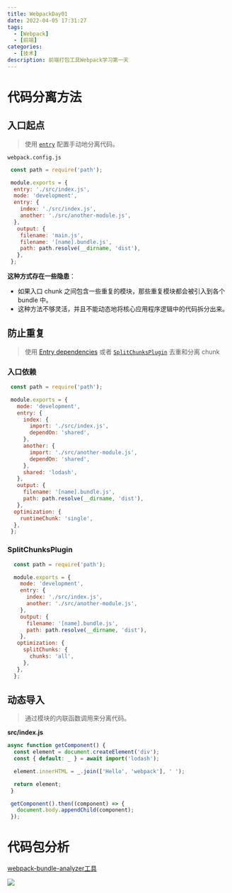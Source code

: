 ```yaml
---
title: WebpackDay01
date: 2022-04-05 17:31:27
tags:
  - [Webpack]
  - [前端]
categories:
  - [技术]
description: 前端打包工具Webpack学习第一天
---
```


# 代码分离方法

## 入口起点

> 使用 [`entry`](https://webpack.docschina.org/configuration/entry-context) 配置手动地分离代码。

`webpack.config.js`

```js
 const path = require('path');

 module.exports = {
  entry: './src/index.js',
  mode: 'development',
  entry: {
    index: './src/index.js',
    another: './src/another-module.js',
  },
   output: {
    filename: 'main.js',
    filename: '[name].bundle.js',
    path: path.resolve(__dirname, 'dist'),
   },
 };
```

**这种方式存在一些隐患**：

- 如果入口 chunk 之间包含一些重复的模块，那些重复模块都会被引入到各个 bundle 中。
-  这种方法不够灵活，并且不能动态地将核心应用程序逻辑中的代码拆分出来。


## 防止重复

> 使用 [Entry dependencies](https://webpack.docschina.org/configuration/entry-context/#dependencies) 或者 [`SplitChunksPlugin`](https://webpack.docschina.org/plugins/split-chunks-plugin) 去重和分离 chunk

### 入口依赖

```js
 const path = require('path');

 module.exports = {
   mode: 'development',
   entry: {
     index: {
       import: './src/index.js',
       dependOn: 'shared',
     },
     another: {
       import: './src/another-module.js',
       dependOn: 'shared',
     },
     shared: 'lodash',
   },
   output: {
     filename: '[name].bundle.js',
     path: path.resolve(__dirname, 'dist'),
   },
  optimization: {
    runtimeChunk: 'single',
  },
 };
```

### SplitChunksPlugin

```js
  const path = require('path');

  module.exports = {
    mode: 'development',
    entry: {
      index: './src/index.js',
      another: './src/another-module.js',
    },
    output: {
      filename: '[name].bundle.js',
      path: path.resolve(__dirname, 'dist'),
    },
   optimization: {
     splitChunks: {
       chunks: 'all',
     },
   },
  };
```

## 动态导入

> 通过模块的内联函数调用来分离代码。

**src/index.js**

```js
async function getComponent() {
  const element = document.createElement('div');
  const { default: _ } = await import('lodash');

  element.innerHTML = _.join(['Hello', 'webpack'], ' ');

  return element;
 }

 getComponent().then((component) => {
   document.body.appendChild(component);
 });
```

# 代码包分析

[webpack-bundle-analyzer工具](https://github.com/webpack-contrib/webpack-bundle-analyzer)

![](https://cloud.githubusercontent.com/assets/302213/20628702/93f72404-b338-11e6-92d4-9a365550a701.gif)